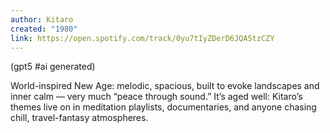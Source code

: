 ```yaml
---
author: Kitaro
created: "1980"
link: https://open.spotify.com/track/0yu7tIyZDerD6JQA5tzCZY
---
```

(gpt5 #ai generated)

World-inspired New Age: melodic, spacious, built to evoke landscapes and inner calm — very much “peace through sound.” It’s aged well: Kitaro’s themes live on in meditation playlists, documentaries, and anyone chasing chill, travel-fantasy atmospheres.